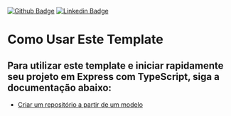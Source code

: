 [![Github Badge](https://img.shields.io/badge/-Github-000?style=flat-square&logo=Github&logoColor=white&link=https://github.com/matheusmendescosta)](https://github.com/matheusmendescosta)
[![Linkedin Badge](https://img.shields.io/badge/-LinkedIn-blue?style=flat-square&logo=Linkedin&logoColor=white&link=https://www.linkedin.com/in/matheusmendescosta/)](https://www.linkedin.com/in/matheusmendescosta/)

# Como Usar Este Template

## Para utilizar este template e iniciar rapidamente seu projeto em Express com TypeScript, siga a documentação abaixo:

 - [Criar um repositório a partir de um modelo](https://docs.github.com/pt/repositories/creating-and-managing-repositories/creating-a-repository-from-a-template)
